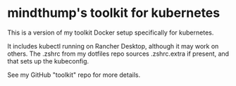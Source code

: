 # mindthump's toolkit for kubernetes

This is a version of my toolkit Docker setup specifically for kubernetes.

It includes kubectl running on Rancher Desktop, although it may work on others. The .zshrc from my dotfiles repo sources .zshrc.extra if present, and that sets up the kubeconfig.

See my GitHub "toolkit" repo for more details.
